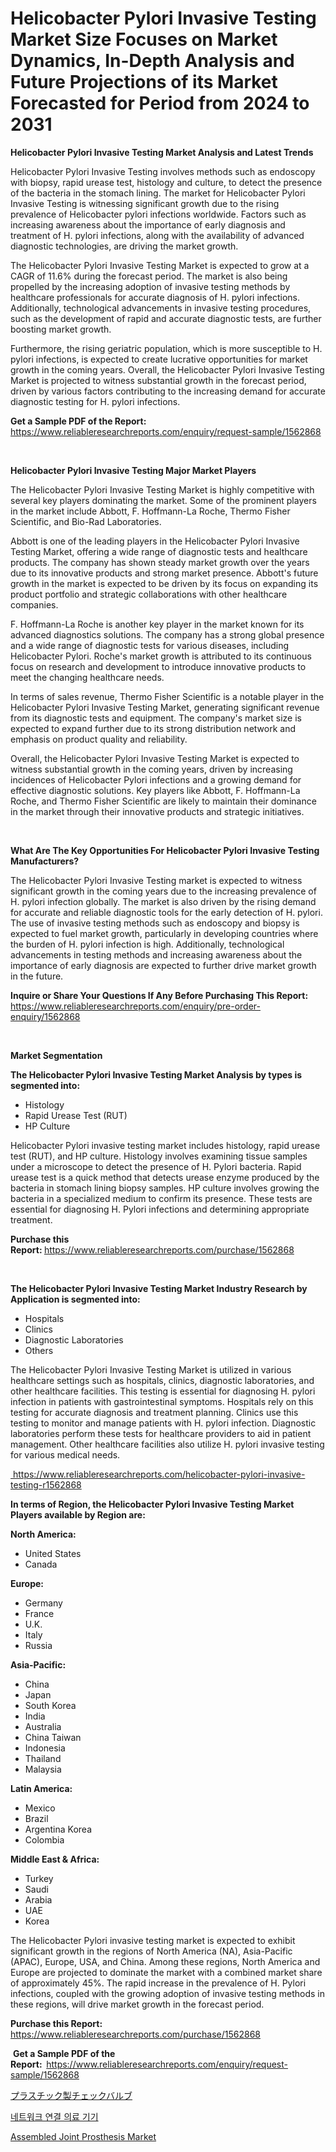 <p><h1>Helicobacter Pylori Invasive Testing Market Size Focuses on Market Dynamics, In-Depth Analysis and Future Projections of its Market Forecasted for Period from 2024 to 2031</h1></p><p><strong>Helicobacter Pylori Invasive Testing Market Analysis and Latest Trends</strong></p>
<p><p>Helicobacter Pylori Invasive Testing involves methods such as endoscopy with biopsy, rapid urease test, histology and culture, to detect the presence of the bacteria in the stomach lining. The market for Helicobacter Pylori Invasive Testing is witnessing significant growth due to the rising prevalence of Helicobacter pylori infections worldwide. Factors such as increasing awareness about the importance of early diagnosis and treatment of H. pylori infections, along with the availability of advanced diagnostic technologies, are driving the market growth.</p><p>The Helicobacter Pylori Invasive Testing Market is expected to grow at a CAGR of 11.6% during the forecast period. The market is also being propelled by the increasing adoption of invasive testing methods by healthcare professionals for accurate diagnosis of H. pylori infections. Additionally, technological advancements in invasive testing procedures, such as the development of rapid and accurate diagnostic tests, are further boosting market growth.</p><p>Furthermore, the rising geriatric population, which is more susceptible to H. pylori infections, is expected to create lucrative opportunities for market growth in the coming years. Overall, the Helicobacter Pylori Invasive Testing Market is projected to witness substantial growth in the forecast period, driven by various factors contributing to the increasing demand for accurate diagnostic testing for H. pylori infections.</p></p>
<p><strong>Get a Sample PDF of the Report:&nbsp;</strong> <a href="https://www.reliableresearchreports.com/enquiry/request-sample/1562868">https://www.reliableresearchreports.com/enquiry/request-sample/1562868</a></p>
<p>&nbsp;</p>
<p><strong>Helicobacter Pylori Invasive Testing Major Market Players</strong></p>
<p><p>The Helicobacter Pylori Invasive Testing Market is highly competitive with several key players dominating the market. Some of the prominent players in the market include Abbott, F. Hoffmann-La Roche, Thermo Fisher Scientific, and Bio-Rad Laboratories. </p><p>Abbott is one of the leading players in the Helicobacter Pylori Invasive Testing Market, offering a wide range of diagnostic tests and healthcare products. The company has shown steady market growth over the years due to its innovative products and strong market presence. Abbott's future growth in the market is expected to be driven by its focus on expanding its product portfolio and strategic collaborations with other healthcare companies.</p><p>F. Hoffmann-La Roche is another key player in the market known for its advanced diagnostics solutions. The company has a strong global presence and a wide range of diagnostic tests for various diseases, including Helicobacter Pylori. Roche's market growth is attributed to its continuous focus on research and development to introduce innovative products to meet the changing healthcare needs.</p><p>In terms of sales revenue, Thermo Fisher Scientific is a notable player in the Helicobacter Pylori Invasive Testing Market, generating significant revenue from its diagnostic tests and equipment. The company's market size is expected to expand further due to its strong distribution network and emphasis on product quality and reliability.</p><p>Overall, the Helicobacter Pylori Invasive Testing Market is expected to witness substantial growth in the coming years, driven by increasing incidences of Helicobacter Pylori infections and a growing demand for effective diagnostic solutions. Key players like Abbott, F. Hoffmann-La Roche, and Thermo Fisher Scientific are likely to maintain their dominance in the market through their innovative products and strategic initiatives.</p></p>
<p>&nbsp;</p>
<p><strong>What Are The Key Opportunities For Helicobacter Pylori Invasive Testing Manufacturers?</strong></p>
<p><p>The Helicobacter Pylori Invasive Testing market is expected to witness significant growth in the coming years due to the increasing prevalence of H. pylori infection globally. The market is also driven by the rising demand for accurate and reliable diagnostic tools for the early detection of H. pylori. The use of invasive testing methods such as endoscopy and biopsy is expected to fuel market growth, particularly in developing countries where the burden of H. pylori infection is high. Additionally, technological advancements in testing methods and increasing awareness about the importance of early diagnosis are expected to further drive market growth in the future.</p></p>
<p><strong>Inquire or Share Your Questions If Any Before Purchasing This Report:</strong> <a href="https://www.reliableresearchreports.com/enquiry/pre-order-enquiry/1562868">https://www.reliableresearchreports.com/enquiry/pre-order-enquiry/1562868</a></p>
<p>&nbsp;</p>
<p><strong>Market Segmentation</strong></p>
<p><strong>The Helicobacter Pylori Invasive Testing Market Analysis by types is segmented into:</strong></p>
<p><ul><li>Histology</li><li>Rapid Urease Test (RUT)</li><li>HP Culture</li></ul></p>
<p><p>Helicobacter Pylori invasive testing market includes histology, rapid urease test (RUT), and HP culture. Histology involves examining tissue samples under a microscope to detect the presence of H. Pylori bacteria. Rapid urease test is a quick method that detects urease enzyme produced by the bacteria in stomach lining biopsy samples. HP culture involves growing the bacteria in a specialized medium to confirm its presence. These tests are essential for diagnosing H. Pylori infections and determining appropriate treatment.</p></p>
<p><strong>Purchase this Report:&nbsp;</strong><a href="https://www.reliableresearchreports.com/purchase/1562868">https://www.reliableresearchreports.com/purchase/1562868</a></p>
<p>&nbsp;</p>
<p><strong>The Helicobacter Pylori Invasive Testing Market Industry Research by Application is segmented into:</strong></p>
<p><ul><li>Hospitals</li><li>Clinics</li><li>Diagnostic Laboratories</li><li>Others</li></ul></p>
<p><p>The Helicobacter Pylori Invasive Testing Market is utilized in various healthcare settings such as hospitals, clinics, diagnostic laboratories, and other healthcare facilities. This testing is essential for diagnosing H. pylori infection in patients with gastrointestinal symptoms. Hospitals rely on this testing for accurate diagnosis and treatment planning. Clinics use this testing to monitor and manage patients with H. pylori infection. Diagnostic laboratories perform these tests for healthcare providers to aid in patient management. Other healthcare facilities also utilize H. pylori invasive testing for various medical needs.</p></p>
<p><a href="https://www.reliableresearchreports.com/helicobacter-pylori-invasive-testing-r1562868">&nbsp;https://www.reliableresearchreports.com/helicobacter-pylori-invasive-testing-r1562868</a></p>
<p><strong>In terms of Region, the Helicobacter Pylori Invasive Testing Market Players available by Region are:</strong></p>
<p>
    <p> <strong> North America: </strong>
        <ul>
            <li>United States</li>
            <li>Canada</li>
        </ul>
        </p> 
    <p> <strong> Europe: </strong>
        <ul>
            <li>Germany</li>
            <li>France</li>
            <li>U.K.</li>
            <li>Italy</li>
            <li>Russia</li>
        </ul>
        </p> 
    <p> <strong> Asia-Pacific: </strong>
        <ul>
            <li>China</li>
            <li>Japan</li>
            <li>South Korea</li>
            <li>India</li>
            <li>Australia</li>
            <li>China Taiwan</li>
            <li>Indonesia</li>
            <li>Thailand</li>
            <li>Malaysia</li>
        </ul>
        </p> 
    <p> <strong> Latin America: </strong>
        <ul>
            <li>Mexico</li>
            <li>Brazil</li>
            <li>Argentina Korea</li>
            <li>Colombia</li>
        </ul>
        </p> 
    <p> <strong> Middle East & Africa: </strong>
        <ul>
            <li>Turkey</li>
            <li>Saudi</li>
            <li>Arabia</li>
            <li>UAE</li>
            <li>Korea</li>
        </ul>
    </p>
    </p>
<p><p>The Helicobacter Pylori invasive testing market is expected to exhibit significant growth in the regions of North America (NA), Asia-Pacific (APAC), Europe, USA, and China. Among these regions, North America and Europe are projected to dominate the market with a combined market share of approximately 45%. The rapid increase in the prevalence of H. Pylori infections, coupled with the growing adoption of invasive testing methods in these regions, will drive market growth in the forecast period.</p></p>
<p><strong>Purchase this Report: </strong><a href="https://www.reliableresearchreports.com/purchase/1562868">https://www.reliableresearchreports.com/purchase/1562868</a></p>
<p>&nbsp;<strong>Get a Sample PDF of the Report:&nbsp;&nbsp;</strong><a href="https://www.reliableresearchreports.com/enquiry/request-sample/1562868">https://www.reliableresearchreports.com/enquiry/request-sample/1562868</a></p>
<p><strong></strong></p>
<p><p><a href="https://github.com/oqoeusbvpadwjs08/Market-Research-Report-List-2/blob/main/307690851571.md">プラスチック製チェックバルブ</a></p><p><a href="https://github.com/sougarounis/Market-Research-Report-List-3/blob/main/254932746404.md">네트워크 연결 의료 기기</a></p><p><a href="https://github.com/RichRobinson5/Market-Research-Report-List-4/blob/main/assembled-joint-prosthesis-market.md">Assembled Joint Prosthesis Market</a></p></p>